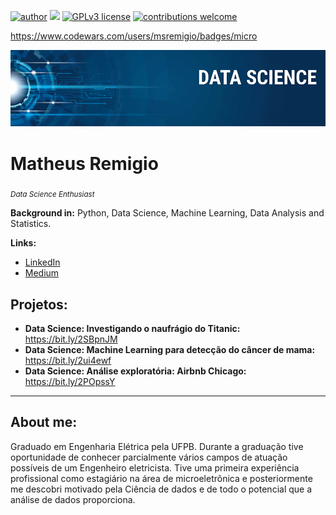 [![author](https://img.shields.io/badge/author-msremigio-red.svg)](https://www.linkedin.com/in/msremigio/) [![](https://img.shields.io/badge/python-3.7+-blue.svg)](https://www.python.org/downloads/release/python-365/) [![GPLv3 license](https://img.shields.io/badge/License-GPLv3-blue.svg)](http://perso.crans.org/besson/LICENSE.html) [![contributions welcome](https://img.shields.io/badge/contributions-welcome-brightgreen.svg?style=flat)](https://github.com/carlosfab/data_science/issues)

https://www.codewars.com/users/msremigio/badges/micro

<p align="center">
  <img src="images/banner.png" >
</p>

# Matheus Remigio
<sub>*Data Science Enthusiast*</sub>

**Background in:** Python, Data Science, Machine Learning, Data Analysis and Statistics.

**Links:**
* [LinkedIn](https://www.linkedin.com/in/msremigio/)
* [Medium](https://medium.com/@msremigio)

## Projetos:


* **Data Science: Investigando o naufrágio do Titanic:** https://bit.ly/2SBpnJM
* **Data Science: Machine Learning para detecção do câncer de mama:** https://bit.ly/2ui4ewf
* **Data Science: Análise exploratória: Airbnb Chicago:** https://bit.ly/2POpssY
---

## About me:

Graduado em Engenharia Elétrica pela UFPB. Durante a graduação tive oportunidade de conhecer parcialmente vários campos de atuação possíveis de um Engenheiro eletricista. Tive uma primeira experiência profissional como estagiário na área de microeletrônica e posteriormente me descobri motivado pela Ciência de dados e de todo o potencial que a análise de dados proporciona.
